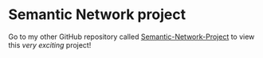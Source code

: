 # Semantic Network project

Go to my other GitHub repository called [Semantic-Network-Project](https://github.com/mjdamgaard/Semantic-Network-Project/tree/main) to view this *very exciting* project!
